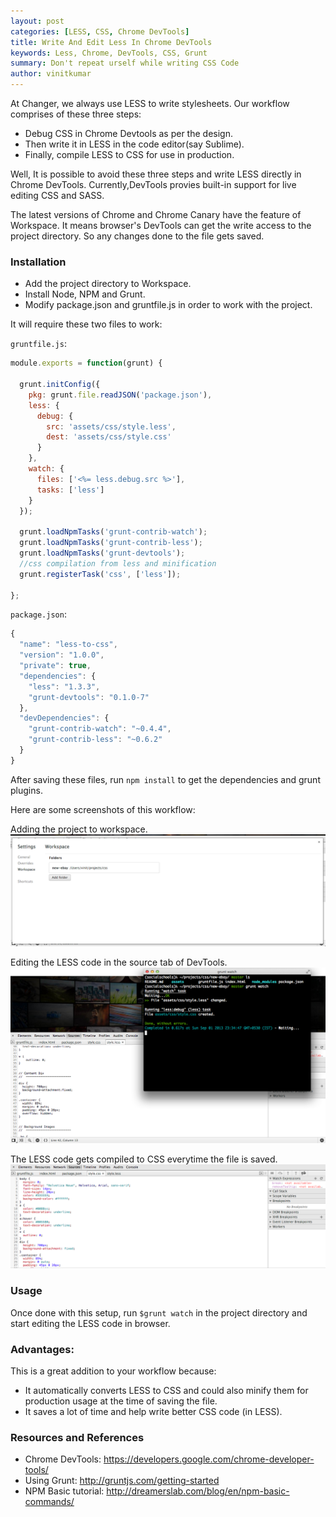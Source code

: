 ```yaml
---
layout: post
categories: [LESS, CSS, Chrome DevTools]
title: Write And Edit Less In Chrome DevTools
keywords: Less, Chrome, DevTools, CSS, Grunt
summary: Don't repeat urself while writing CSS Code
author: vinitkumar
---
```


At Changer, we always use LESS to write stylesheets. Our
workflow comprises of these three steps:

- Debug CSS in Chrome Devtools as per the design.
- Then write it in  LESS in the code editor(say Sublime).
- Finally, compile LESS to CSS for use in production.

Well, It is possible to avoid these three steps and write LESS directly in Chrome DevTools. Currently,DevTools provies built-in support for live editing CSS and SASS.

The latest versions of Chrome and Chrome Canary have the feature of Workspace. It means browser's DevTools can get the write access to the project directory. So any changes done to the file gets saved.

### Installation

- Add the project directory to Workspace.
- Install Node, NPM and Grunt.
- Modify package.json and gruntfile.js in order to work with the project.

It will require these two files to work:

`gruntfile.js`:

```js
module.exports = function(grunt) {

  grunt.initConfig({
    pkg: grunt.file.readJSON('package.json'),
    less: {
      debug: {
        src: 'assets/css/style.less',
        dest: 'assets/css/style.css'
      }
    },
    watch: {
      files: ['<%= less.debug.src %>'],
      tasks: ['less']
    }
  });

  grunt.loadNpmTasks('grunt-contrib-watch');
  grunt.loadNpmTasks('grunt-contrib-less');
  grunt.loadNpmTasks('grunt-devtools');
  //css compilation from less and minification
  grunt.registerTask('css', ['less']);

};

```

`package.json`:


```js
{
  "name": "less-to-css",
  "version": "1.0.0",
  "private": true,
  "dependencies": {
    "less": "1.3.3",
    "grunt-devtools": "0.1.0-7"
  },
  "devDependencies": {
    "grunt-contrib-watch": "~0.4.4",
    "grunt-contrib-less": "~0.6.2"
  }
}

```
After saving these files, run `npm install` to get the dependencies and
grunt plugins.

Here are some screenshots of this workflow:

Adding the project to workspace.
![workspace](public/images/workspace.png)

Editing the LESS code in the source tab of DevTools.
![LESS](public/images/less.png)

The LESS code gets compiled to CSS everytime the file is saved.
![CSS](public/images/css.png)

### Usage

Once done with this setup, run `$grunt watch` in the project directory and start editing the LESS code in browser.  

### Advantages:

This is a great addition to your workflow because:

- It automatically converts LESS to CSS and could also minify
  them for production usage at the time of saving the file. 
- It saves a lot of time and help write better CSS code (in
  LESS).

### Resources and References

- Chrome DevTools: https://developers.google.com/chrome-developer-tools/
- Using Grunt: http://gruntjs.com/getting-started
- NPM Basic tutorial: http://dreamerslab.com/blog/en/npm-basic-commands/


